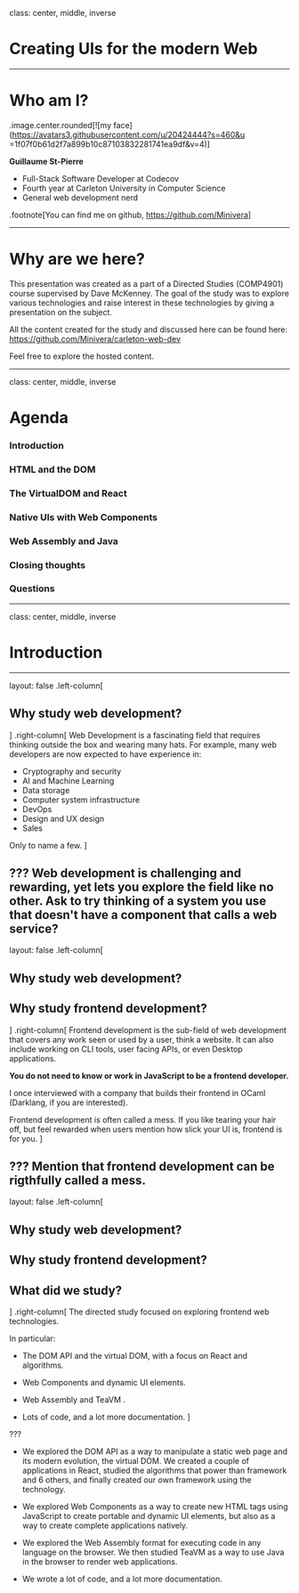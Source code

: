 class: center, middle, inverse

# Creating UIs for the modern Web

---

# Who am I?

.image.center.rounded[![my face](https://avatars3.githubusercontent.com/u/20424444?s=460&u
=1f07f0b61d2f7a899b10c87103832281741ea9df&v=4)]

**Guillaume St-Pierre**
- Full-Stack Software Developer at Codecov
- Fourth year at Carleton University in Computer Science
- General web development nerd

.footnote[You can find me on github, https://github.com/Minivera]

---

# Why are we here?

This presentation was created as a part of a Directed Studies (COMP4901) course supervised by Dave McKenney. The
 goal of the study was to explore various technologies and raise interest in these technologies by giving a
  presentation on the subject.

All the content created for the study and discussed here can be found here: https://github.com/Minivera/carleton-web-dev

Feel free to explore the hosted content.

---
class: center, middle, inverse

# Agenda

### Introduction
### HTML and the DOM
### The VirtualDOM and React
### Native UIs with Web Components
### Web Assembly and Java
### Closing thoughts
### Questions

---
class: center, middle, inverse

# Introduction

---

layout: false
.left-column[
  ## Why study web development?
]
.right-column[
  Web Development is a fascinating field that requires thinking outside the box and wearing many hats. For example, 
  many web developers are now expected to have experience in:
  
  - Cryptography and security
  - AI and Machine Learning
  - Data storage
  - Computer system infrastructure
  - DevOps
  - Design and UX design
  - Sales
  
  Only to name a few.
]

???
Web development is challenging and rewarding, yet lets you explore the field like no other. 
Ask to try thinking of a system you use that doesn't have a component that calls a web service?
---

layout: false
.left-column[
  ## Why study web development?
  ## Why study frontend development?
]
.right-column[
  Frontend development is the sub-field of web development that covers any work seen or used by a user, think a
   website. It can also include working on CLI tools, user facing APIs, or even Desktop applications.
  
  **You do not need to know or work in JavaScript to be a frontend developer.**
  
  I once interviewed with a company that builds their frontend in OCaml (Darklang, if you are interested).
  
  Frontend development is often called a mess. If you like tearing your hair off, but feel rewarded when users
   mention how slick your UI is, frontend is for you.
]

???
Mention that frontend development can be rigthfully called a mess.
---

layout: false
.left-column[
  ## Why study web development?
  ## Why study frontend development?
  ## What did we study?
]
.right-column[
  The directed study focused on exploring frontend web technologies.
  
  In particular:

  - The DOM API and the virtual DOM, with a focus on React and algorithms.
    
  - Web Components and dynamic UI elements.
  
  - Web Assembly and TeaVM .
   
  - Lots of code, and a lot more documentation.
]

???
- We explored the DOM API as a way to manipulate a static web page and its modern evolution, the virtual DOM. We
   created a couple of applications in React, studied the algorithms that power than framework and 6 others, and
    finally created our own framework using the technology.
    
- We explored Web Components as a way to create new HTML tags using JavaScript to create portable and dynamic UI
   elements, but also as a way to create complete applications natively.
  
- We explored the Web Assembly format for executing code in any language on the browser. We then studied TeaVM as a
   way to use Java in the browser to render web applications.
   
- We wrote a lot of code, and a lot more documentation.
